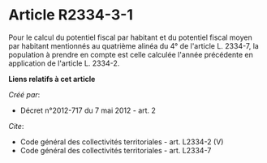 # Article R2334-3-1

Pour le calcul du potentiel fiscal par habitant et du potentiel fiscal moyen par habitant mentionnés au quatrième alinéa du
4° de l'article L. 2334-7, la population à prendre en compte est celle calculée l'année précédente en application de
l'article L. 2334-2.

**Liens relatifs à cet article**

_Créé par_:

  - Décret n°2012-717 du 7 mai 2012 - art. 2

_Cite_:

  - Code général des collectivités territoriales - art. L2334-2 (V)
  - Code général des collectivités territoriales - art. L2334-7
